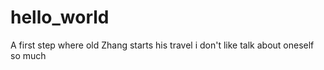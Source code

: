 # hello_world
A first step where old Zhang starts his travel
i don't like talk about oneself so much
